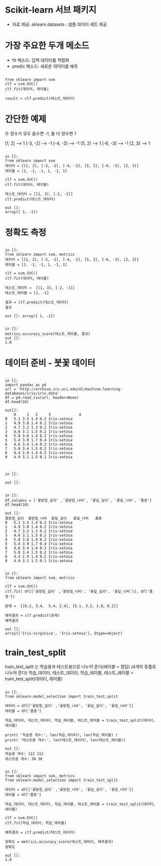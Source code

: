 # Scikit-learn 서브 패키지

* 자료 제공: sklearn.datasets : 샘플 데이터 세트 제공

# 가장 주요한 두개 메소드

* fit 메소드: 입력 데이터를 적합화
* predic 메소드: 새로운 데이터를 예측

<pre><code>
from sklearn import svm
clf = svm.SVC()
clf.fit(데이터, 레이블)

result = clf.predict(테스트_데이터)
</code></pre>

# 간단한 예제

두 정수가 모두 음수면 -1, 둘 다 양수면 1

[1, 2] --> 1
[-3, -2] --> -1
[-4, -2] --> -1
[5, 2] --> 1
[-6, -3] --> -1
[2, 3] --> 1

<pre><code>
in []:
from sklearn import svm
데이터 = [[1, 2], [-3, -2], [-4, -2], [5, 2], [-6, -3], [2, 3]]
레이블 = [1, -1, -1, 1, -1, 1]

clf = svm.SVC()
clf.fit(데이터, 레이블)

테스트_데이터 = [[1, 3], [-2, -1]]
clf.predict(테스트_데이터)

out []: 
array([ 1, -1])
</code></pre>

# 정확도 측정

<pre><code>
in []:
from sklearn import svm, metrics
데이터 = [[1, 2], [-3, -2], [-4, -2], [5, 2], [-6, -3], [2, 3]]
레이블 = [1, -1, -1, 1, -1, 1]

clf = svm.SVC()
clf.fit(데이터, 레이블)

테스트_데이터 =  [[1, 3], [-2, -1]]
테스트_레이블 = [1, -1]

결과 = clf.predict(데스트_데이터)
결과

out []: array([ 1, -1])
</code></pre>

<pre><code>
in []:
metrics.accuracy_score(테스트_레이블, 결과)
out []:
1.0
</code></pre>

# 데이터 준비 - 붓꽃 데이터

<pre><code>
in []:
import pandas as pd
url = 'http://archive.ics.uci.edu/ml/machine-learning-databases/iris/iris.data'
df = pd.read_csv(url, header=None)
df.head(10)

out[]:
    0	  1	  2  	3	          4
0	5.1	3.5	1.4	0.2	Iris-setosa
1	4.9	3.0	1.4	0.2	Iris-setosa
2	4.7	3.2	1.3	0.2	Iris-setosa
3	4.6	3.1	1.5	0.2	Iris-setosa
4	5.0	3.6	1.4	0.2	Iris-setosa
5	5.4	3.9	1.7	0.4	Iris-setosa
6	4.6	3.4	1.4	0.3	Iris-setosa
7	5.0	3.4	1.5	0.2	Iris-setosa
8	4.4	2.9	1.4	0.2	Iris-setosa
9	4.9	3.1	1.5	0.1	Iris-setosa

</code></pre>

<pre><code>
in []:

out []:
</code></pre>

<pre><code>
in []:
df.columns = ['꽃받침_길이' ,'꽃받침_너비', '꽃잎_길이', '꽃잎_너비', '품종']
df.head(10)

out []:
꽃받침_길이	꽃받침_너비	꽃잎_길이	꽃잎_너비	품종
0	5.1	3.5	1.4	0.2	Iris-setosa
1	4.9	3.0	1.4	0.2	Iris-setosa
2	4.7	3.2	1.3	0.2	Iris-setosa
3	4.6	3.1	1.5	0.2	Iris-setosa
4	5.0	3.6	1.4	0.2	Iris-setosa
5	5.4	3.9	1.7	0.4	Iris-setosa
6	4.6	3.4	1.4	0.3	Iris-setosa
7	5.0	3.4	1.5	0.2	Iris-setosa
8	4.4	2.9	1.4	0.2	Iris-setosa
9	4.9	3.1	1.5	0.1	Iris-setosa
</code></pre>

<pre><code>
in []:
from sklearn import svm, metrics

clf = svm.SVC()
clf.fit( df[['꽃받침_길이' ,'꽃받침_너비', '꽃잎_길이', '꽃잎_너비']], df['품종'])

문제 =  [[6.2, 3.4,  5.4, 2.4], [5.1, 3.2, 1.0, 0.2]]

예측결과 = clf.predict(문제)
예측결과

out []:
array(['Iris-virginica', 'Iris-setosa'], dtype=object)
</code></pre>

# train_test_split

train_test_split 는 학습용과 테스트용으로 나누어 준다(레이블 = 정답)
(4개의 튜플로 나누어 준다)
학습_데이터, 테스트_데이터, 학습_레이블, 테스트_레이블 = train_test_split(데이터, 레이블)

<pre><code>
in []:
from sklearn.model_selection import train_test_split

데이터 = df[['꽃받침_길이' ,'꽃받침_너비', '꽃잎_길이', '꽃잎_너비']]
레이블 = df['품종']

학습_데이터, 테스트_데이터, 학습_레이블, 테스트_레이블 = train_test_split(데이터, 레이블)

print( '학습용 개수:', len(학습_데이터), len(학습_레이블) )
print( '테스트용 개수:', len(테스트_데이터), len(테스트_레이블))

out []:
학습용 개수: 112 112
테스트용 개수: 38 38
</code></pre>

<pre><code>
in []:
from sklearn import svm, metrics
from sklearn.model_selection import train_test_split

데이터 = df[['꽃받침_길이' ,'꽃받침_너비', '꽃잎_길이', '꽃잎_너비']]
레이블 = df['품종']

학습_데이터, 테스트_데이터, 학습_레이블, 테스트_레이블 = train_test_split(데이터, 레이블)

clf = svm.SVC()
clf.fit(학습_데이터, 학습_레이블)

예측결과 = clf.predict(테스트_데이터)

정확도 = metrics.accuracy_score(테스트_데이터, 예측결과)
정확도

out []:
1.0
</code></pre>
